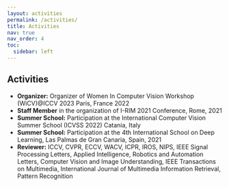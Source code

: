 ```yaml
---
layout: activities
permalink: /activities/
title: Activities
nav: true
nav_order: 4
toc:
  sidebar: left
---
```

## Activities
- **Organizer:** Organizer of Women In Computer Vision Workshop (WiCV)@ICCV 2023 Paris, France
2022
- **Staff Member** in the organization of I-RIM 2021 Conference, Rome, 2021
- **Summer School:** Participation at the International Computer Vision Summer School (ICVSS 2022) Catania, Italy
- **Summer School:** Participation at the 4th International School on Deep Learning, Las Palmas de Gran Canaria, Spain, 2021
- **Reviewer:** ICCV, CVPR, ECCV, WACV, ICPR, IROS, NIPS, IEEE Signal Processing Letters, Applied
Intelligence, Robotics and Automation Letters, Computer Vision and Image Understanding, IEEE
Transactions on Multimedia, International Journal of Multimedia Information Retrieval, Pattern
Recognition
